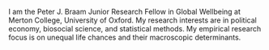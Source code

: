 I am the Peter J. Braam Junior Research Fellow in Global Wellbeing at Merton College, University of Oxford. My research interests are in political economy, biosocial science, and statistical methods. My empirical research focus is on unequal life chances and their macroscopic determinants.
